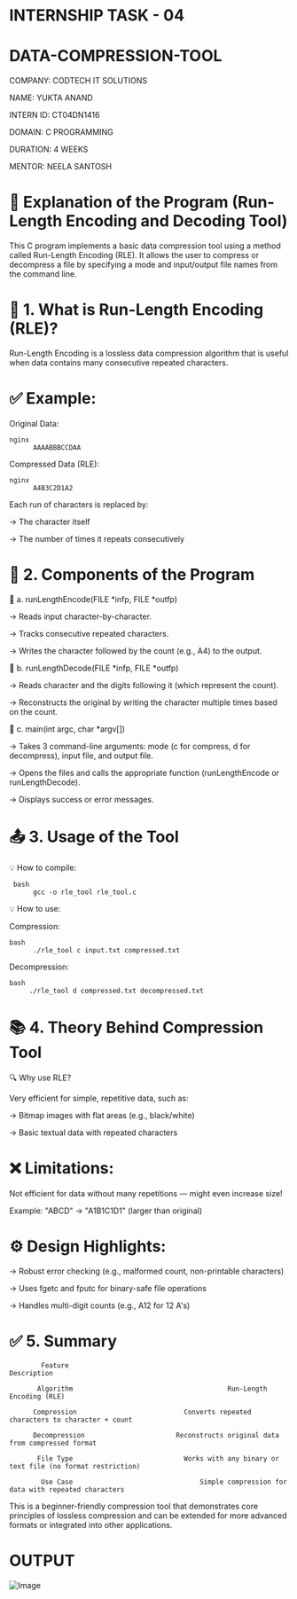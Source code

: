 # INTERNSHIP TASK - 04

# DATA-COMPRESSION-TOOL

 COMPANY: CODTECH IT SOLUTIONS

 NAME: YUKTA ANAND

 INTERN ID: CT04DN1416

 DOMAIN: C PROGRAMMING

 DURATION: 4 WEEKS

 MENTOR: NEELA SANTOSH

#  📘 Explanation of the Program (Run-Length Encoding and Decoding Tool)

This C program implements a basic data compression tool using a method called Run-Length Encoding (RLE). 
It allows the user to compress or decompress a file by specifying a mode and input/output file names from the command line.

# 🔧 1. What is Run-Length Encoding (RLE)?
Run-Length Encoding is a lossless data compression algorithm that is useful when data contains many consecutive repeated characters.

# ✅ Example:

Original Data:

    nginx
          AAAABBBCCDAA

Compressed Data (RLE):

    nginx
          A4B3C2D1A2
          
Each run of characters is replaced by:

-> The character itself

-> The number of times it repeats consecutively

# 📌 2. Components of the Program

🧩 a. runLengthEncode(FILE *infp, FILE *outfp)

-> Reads input character-by-character.

-> Tracks consecutive repeated characters.

-> Writes the character followed by the count (e.g., A4) to the output.

🧩 b. runLengthDecode(FILE *infp, FILE *outfp)

-> Reads character and the digits following it (which represent the count).

-> Reconstructs the original by writing the character multiple times based on the count.

🧩 c. main(int argc, char *argv[])

-> Takes 3 command-line arguments: mode (c for compress, d for decompress), input file, and output file.

-> Opens the files and calls the appropriate function (runLengthEncode or runLengthDecode).

-> Displays success or error messages.

# 📤 3. Usage of the Tool

💡 How to compile:

     bash
          gcc -o rle_tool rle_tool.c
          
💡 How to use:

Compression:

    bash
          ./rle_tool c input.txt compressed.txt
          
Decompression:

    bash
         ./rle_tool d compressed.txt decompressed.txt
         
# 📚 4. Theory Behind Compression Tool

🔍 Why use RLE?

Very efficient for simple, repetitive data, such as:

-> Bitmap images with flat areas (e.g., black/white)

-> Basic textual data with repeated characters

# ❌ Limitations:

Not efficient for data without many repetitions — might even increase size!

   Example: "ABCD" → "A1B1C1D1" (larger than original)

# ⚙️ Design Highlights:

-> Robust error checking (e.g., malformed count, non-printable characters)

-> Uses fgetc and fputc for binary-safe file operations

-> Handles multi-digit counts (e.g., A12 for 12 A's)

# ✅ 5. Summary

            Feature                                         	Description

           Algorithm	                                   Run-Length Encoding (RLE)

          Compression	                        Converts repeated characters to character + count

          Decompression	                      Reconstructs original data from compressed format

           File Type                        	Works with any binary or text file (no format restriction)

            Use Case                            	Simple compression for data with repeated characters

This is a beginner-friendly compression tool that demonstrates core principles of lossless compression and 
can be extended for more advanced formats or integrated into other applications.

 # OUTPUT

 ![Image](https://github.com/user-attachments/assets/8c8992b5-1ac3-4c94-8524-6da66f7d6797)
